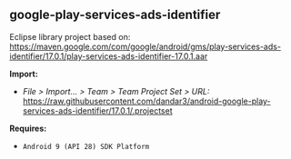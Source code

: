 ## google-play-services-ads-identifier

Eclipse library project based on:<br/>
https://maven.google.com/com/google/android/gms/play-services-ads-identifier/17.0.1/play-services-ads-identifier-17.0.1.aar

**Import:**
- _File > Import... > Team > Team Project Set > URL:_<br/>
  https://raw.githubusercontent.com/dandar3/android-google-play-services-ads-identifier/17.0.1/.projectset

**Requires:**
- `Android 9 (API 28) SDK Platform`